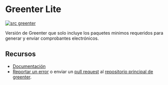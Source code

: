 # Greenter Lite

[![src greenter](https://img.shields.io/badge/src-greenter-brightgreen.svg)](https://github.com/thegreenter/greenter)

Versión de Greenter que solo incluye los paquetes minimos requeridos para generar y enviar comprobantes electrónicos.

## Recursos
- [Documentación](https://greenter.dev/)
- [Reportar un error](https://github.com/thegreenter/greenter/issues) o enviar un [pull request](https://github.com/thegreenter/greenter/pulls) al [repositorio principal de greenter](https://github.com/thegreenter/greenter).
